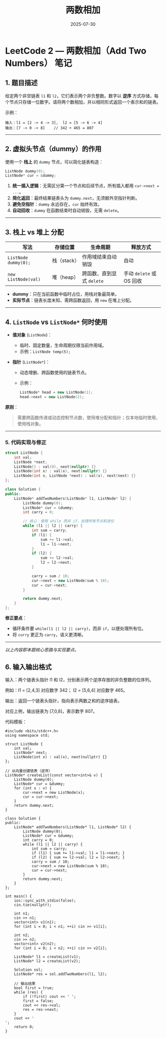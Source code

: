 ﻿---
layout: note
title: "两数相加"
date: 2025-07-30
excerpt: ""
categories: algorithms
tags:
  - 链表
---





# LeetCode 2 — 两数相加（Add Two Numbers） 笔记

## 1. 题目描述

给定两个非空链表 `l1` 和 `l2`，它们表示两个非负整数。数字以 **逆序** 方式存储，每个节点只存储一位数字。请将两个数相加，并以相同形式返回一个表示和的链表。

示例：

```text
输入：l1 = [2 -> 4 -> 3],  l2 = [5 -> 6 -> 4]
输出：[7 -> 0 -> 8]    // 342 + 465 = 807
```

---

## 2. 虚拟头节点（dummy）的作用

使用一个 **栈上** 的 `dummy` 节点，可以简化链表构造：

```cpp
ListNode dummy(0);
ListNode* cur = &dummy;
```

1. **统一插入逻辑**：无需区分第一个节点和后续节点，所有插入都用 `cur->next = ...`。
2. **简化返回**：最终结果链表头为 `dummy.next`，无须额外空指针判断。
3. **避免空指针**：`dummy` 永远存在，`cur` 始终有效。
4. **自动回收**：`dummy` 在函数结束时自动销毁，无需 `delete`。

---

## 3. 栈上 vs 堆上 分配

| 写法                   | 存储位置     | 生命周期              | 释放方式                |
| -------------------- | -------- | ----------------- | ------------------- |
| `ListNode dummy(0);` | 栈（stack） | 作用域结束自动销毁         | 自动                  |
| `new ListNode(val)`  | 堆（heap）  | 跨函数、直到显式 `delete` | 手动 `delete` 或 OS 回收 |

* **dummy**：只在当前函数中临时占位，用栈对象最简单。
* **实际节点**：链表长度未知、需跨函数返回，用 `new` 在堆上分配。

---

## 4. `ListNode` vs `ListNode*` 何时使用

* **值对象** (`ListNode`)：

  * 临时、固定数量，生命周期仅限当前作用域。
  * 示例：`ListNode temp(5);`

* **指针** (`ListNode*`)：

  * 动态增删、跨函数使用的链表节点。
  * 示例：

    ```cpp
    ListNode* head = new ListNode(1);
    head->next = new ListNode(2);
    ```

**原则**：

> 需要跨函数传递或动态控制节点数，使用堆分配和指针；仅本地临时使用，使用栈对象。

---

### 5. 代码实现与修正

```cpp
struct ListNode {
    int val;
    ListNode *next;
    ListNode() : val(0), next(nullptr) {}
    ListNode(int x) : val(x), next(nullptr) {}
    ListNode(int x, ListNode *next) : val(x), next(next) {}
};

class Solution {
public:
    ListNode* addTwoNumbers(ListNode* l1, ListNode* l2) {
        ListNode dummy(0);
        ListNode* cur = &dummy;
        int carry = 0;

        // 核心：使用 while 而非 if，处理所有节点和进位
        while (l1 || l2 || carry) {
            int sum = carry;
            if (l1) {
                sum += l1->val;
                l1 = l1->next;
            }
            if (l2) {
                sum += l2->val;
                l2 = l2->next;
            }

            carry = sum / 10;
            cur->next = new ListNode(sum % 10);
            cur = cur->next;
        }

        return dummy.next;
    }
};
```

**修正要点**：

* 循环条件要 `while(l1 || l2 || carry)`，而非 `if`，以便处理所有位。
* 将 `curry` 更正为 `carry`，语义更清晰。

---

*以上内容即本题核心思路与实现要点。*

## 6. 输入输出格式

输入：两个链表头指针 l1 和 l2，分别表示两个逆序存放的非负整数的位序列。

例如：l1 = [2,4,3] 对应数字 342；
l2 = [5,6,4] 对应数字 465。

输出：返回一个链表头指针，指向表示两数之和的逆序链表。

对应上例，输出链表为 [7,0,8]，表示数字 807。

代码模板：
~~~
#include <bits/stdc++.h>
using namespace std;

struct ListNode {
    int val;
    ListNode* next;
    ListNode(int x) : val(x), next(nullptr) {}
};

// 从向量创建链表（逆序）
ListNode* createList(const vector<int>& v) {
    ListNode dummy(0);
    ListNode* cur = &dummy;
    for (int x : v) {
        cur->next = new ListNode(x);
        cur = cur->next;
    }
    return dummy.next;
}

class Solution {
public:
    ListNode* addTwoNumbers(ListNode* l1, ListNode* l2) {
        ListNode dummy(0);
        ListNode* cur = &dummy;
        int carry = 0;
        while (l1 || l2 || carry) {
            int sum = carry;
            if (l1) { sum += l1->val; l1 = l1->next; }
            if (l2) { sum += l2->val; l2 = l2->next; }
            carry = sum / 10;
            cur->next = new ListNode(sum % 10);
            cur = cur->next;
        }
        return dummy.next;
    }
};

int main() {
    ios::sync_with_stdio(false);
    cin.tie(nullptr);

    int n1;
    cin >> n1;
    vector<int> v1(n1);
    for (int i = 0; i < n1; ++i) cin >> v1[i];

    int n2;
    cin >> n2;
    vector<int> v2(n2);
    for (int i = 0; i < n2; ++i) cin >> v2[i];

    ListNode* l1 = createList(v1);
    ListNode* l2 = createList(v2);

    Solution sol;
    ListNode* res = sol.addTwoNumbers(l1, l2);

    // 输出结果
    bool first = true;
    while (res) {
        if (!first) cout << ' ';
        first = false;
        cout << res->val;
        res = res->next;
    }
    cout << '
';
    return 0;
}
~~~
